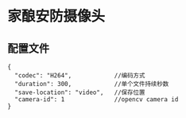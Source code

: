 # 家酿安防摄像头

<h2>配置文件</h2>

```
{
  "codec": "H264",            //编码方式
  "duration": 300,            //单个文件持续秒数
  "save-location": "video",   //保存位置
  "camera-id": 1              //opencv camera id
}
```

